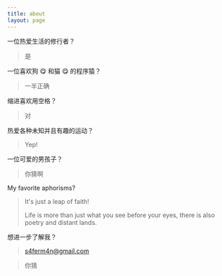 ```yaml
---
title: about
layout: page
---
```


一位热爱生活的修行者？

> 是

一位喜欢狗 :yum: 和猫 :yum: 的程序猿？

> 一半正确

缩进喜欢用空格？

> 对

热爱各种未知并且有趣的运动？

> Yep!

一位可爱的男孩子？

> 你猜啊

My favorite aphorisms?

> It's just a leap of faith!
>
> Life is more than just what you see before your eyes, there is also poetry and distant lands. 

想进一步了解我？

> s4ferm4n@gmail.com



> 你猜

